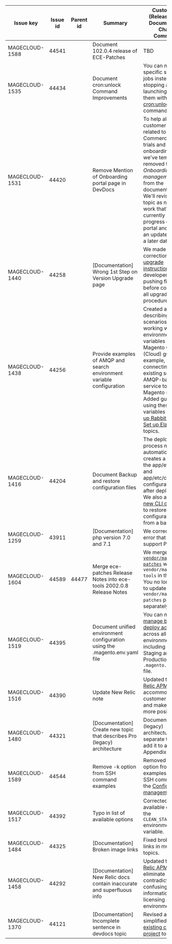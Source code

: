 |Issue key     |Issue id|Parent id|Summary                                                                    |Custom field (Release Note / Documentation Change Comments)                                                                                                                                                                                                                                                                                                                                                                                                                                                                                                                                 |
|--------------|--------|---------|---------------------------------------------------------------------------|--------------------------------------------------------------------------------------------------------------------------------------------------------------------------------------------------------------------------------------------------------------------------------------------------------------------------------------------------------------------------------------------------------------------------------------------------------------------------------------------------------------------------------------------------------------------------------------------|
|MAGECLOUD-1588|44541   |         |Document 102.0.4 release of ECE-Patches                                    |TBD                                                                                                                                                                                                                                                                                                                                                                                                                                                                                                                                                                                         |
|MAGECLOUD-1535|44434   |         |Document cron:unlock Command Improvements                                  |You can now unlock specific stuck cron jobs instead of stopping and re-launching all of them with the [cron:unlock](http://devdocs.magento.com/guides/v2.2/cloud/trouble/reset-cron-jobs.html) command.                                                                                                                                                                                                                                                                                                                                                                                     |
|MAGECLOUD-1531|44420   |         |Remove Mention of Onboarding portal page in DevDocs                        |To help alleviate customer confusion related to Magento Commerce (Cloud) trials and the onboarding portal, we've temporarily removed the _Onboarding Portal management_ topic from the documentation site. We'll revise the topic as needed for work that's currently in progress on the portal and publish an updated topic at a later date.                                                                                                                                                                                                                                               |
|MAGECLOUD-1440|44258   |         |[Documentation] Wrong 1st Step on Version Upgrade page                     |We made corrections to the [upgrade instructions](http://devdocs.magento.com/guides/v2.2/cloud/project/project-upgrade.html#config) to help developers avoid pushing files to Git before completing all upgrade procedures.                                                                                                                                                                                                                                                                                                                                                                 |
|MAGECLOUD-1438|44256   |         |Provide examples of AMQP and search environment variable configuration     |Created a [new topic](http://devdocs.magento.com/guides/v2.1/cloud/env/use-cases.html) describing different scenarios for working with environment variables to the Magento Commerce (Cloud) guide. For example, connecting an existing search or AMQP-based service to your Magento site. Added guidance for using these variables in the [Set up RabbitMQ](http://devdocs.magento.com/guides/v2.2/cloud/project/project-conf-files_services-rabbit.html) and [Set up Elasticsearch](http://devdocs.magento.com/guides/v2.2/cloud/project/project-conf-files_services-elastic.html) topics.|
|MAGECLOUD-1416|44204   |         |Document Backup and restore configuration files                            |The deployment process now automatically creates a backup of the app/etc/env.php and app/etc/config.php configuration files after deployment. We also added a [new CLI command](http://devdocs.magento.com/guides/v2.2/cloud/trouble/trouble-google-analytics-deploy.html) to restore these configuration files from a backup.                                                                                                                                                                                                                                                              |
|MAGECLOUD-1259|43911   |         |[Documentation] php version 7.0 and 7.1                                    |We corrected an error that stated we support PHP 7.1.                                                                                                                                                                                                                                                                                                                                                                                                                                                                                                                                       |
|MAGECLOUD-1604|44589   |44477    |Merge ece-patches Release Notes into ece-tools 2002.0.8 Release Notes      |We merged [`vendor/magento/ece-patches`](http://devdocs.magento.com/guides/v2.2/cloud/composer-packages/ece-patches.html) with `vendor/magento/ece-tools` in this release. You no longer need to update the `vendor/magento/ece-patches` package separately.                                                                                                                                                                                                                                                                                                                                |
|MAGECLOUD-1519|44395   |         |Document unified environment configuration using the .magento.env.yaml file|You can now [manage build and deploy actions](http://devdocs.magento.com/guides/v2.2/cloud/project/magento-env-yaml.html) across all your environments—including Pro Staging and Production—using a `.magento.env.yaml` file.                                                                                                                                                                                                                                                                                                                                                               |
|MAGECLOUD-1516|44390   |         |Update New Relic note                                                      |Updated the [New Relic APM](http://devdocs.magento.com/guides/v2.2/cloud/project/new-relic.html) topic to accommodate a customer request and make the NOTE more positive.                                                                                                                                                                                                                                                                                                                                                                                                                   |
|MAGECLOUD-1480|44321   |         |[Documentation] Create new topic that describes Pro (legacy) architecture  |Documented the Pro (legacy) architecture in a separate topic and add it to a new Appendix section.                                                                                                                                                                                                                                                                                                                                                                                                                                                                                          |
|MAGECLOUD-1589|44544   |         |Remove -k option from SSH command examples                                 |Removed the `-k` option from examples showing SSH commands in the [Configuration management](http://devdocs.magento.com/guides/v2.1/cloud/live/sens-data-over.html#config-store) topic.                                                                                                                                                                                                                                                                                                                                                                                                     |
|MAGECLOUD-1517|44392   |         |Typo in list of available options                                          |Corrected the list of available options for the `CLEAN_STATIC_FILES` environment variable.                                                                                                                                                                                                                                                                                                                                                                                                                                                                                                  |
|MAGECLOUD-1484|44325   |         |[Documentation] Broken image links                                         |Fixed broken image links in multiple topics.                                                                                                                                                                                                                                                                                                                                                                                                                                                                                                                                                |
|MAGECLOUD-1458|44292   |         |[Documentation] New Relic docs contain inaccurate and superfluous info     |Updated the [New Relic APM](http://devdocs.magento.com/guides/v2.2/cloud/project/new-relic.html) topic to eliminate contradictory and confusing information about licensing and environments.                                                                                                                                                                                                                                                                                                                                                                                               |
|MAGECLOUD-1370|44121   |         |[Documentation] Incomplete sentence in devdocs topic                       |Revised and simplified the [Import existing code into a project](http://devdocs.magento.com/guides/v2.2/cloud/access-acct/first-time-setup_import-first-steps.html) topic.                                                                                                                                                                                                                                                                                                                                                                                                                  |
